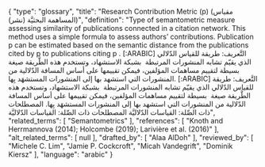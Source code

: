 {
    "type": "glossary",
    "title": "Research Contribution Metric (p) (مقياس المساهمة البحثيَّة (نشر))",
    "definition": "Type of semantometric measure assessing similarity of publications connected in a citation network. This method uses a simple formula to assess authors’ contributions. Publication p can be estimated based on the semantic distance from the publications cited by p to publications citing p . [:ARABIC] التَّعريف: طريقة للقياس الدّلالي الذي يقيّم تشابه المنشورات المرتبطة  بشبكة الاستشهاد، وتستخدم هذه الطَّريقة صيغة  بسيطة لتقييم مساهمات المؤلفين، فيمكن تقييمها على أساس المسافة الدّلالية من المنشورات التي استشهد بها إلى المنشورات المستشهَد بِها. [:ARABIC] التَّعريف: طريقة للقياس الدّلالي الذي يقيّم تشابه المنشورات المرتبطة  بشبكة الاستشهاد، وتستخدم هذه الطَّريقة صيغة  بسيطة لتقييم مساهمات المؤلفين، فيمكن تقييمها على أساس المسافة الدّلالية من المنشورات التي استشهد بها إلى المنشورات المستشهَد بِها. المصطلحات ذات الصِّلة: القياسات الدّلاليَّة المصطلحات ذات الصِّلة: القياسات الدّلاليَّة",
    "related_terms": [
        "Semantometrics"
    ],
    "references": [
        "Knoth and Herrmannova (2014); Holcombe (2019); Larivière et al. (2016)"
    ],
    "alt_related_terms": [
        null
    ],
    "drafted_by": [
        "Alaa AlDoh"
    ],
    "reviewed_by": [
        "Michele C. Lim",
        "Jamie P. Cockcroft",
        "Micah Vandegrift",
        "Dominik Kiersz"
    ],
    "language": "arabic"
}